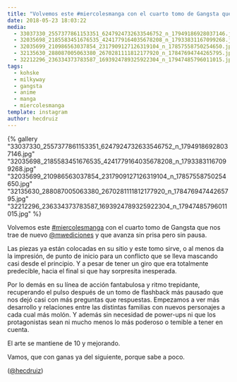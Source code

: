 ```yaml
---
title: "Volvemos este #miercolesmanga con el cuarto tomo de Gangsta que nos trae de nuevo @mwediciones y que avanza sin prisa pero sin pausa"
date: 2018-05-23 18:03:22
media: 
  - 33037330_2557377861153351_6247924732633546752_n_17949186928037146.jpg
  - 32035698_2185583451676535_4241779164035678208_n_17933831167099268.jpg
  - 32035699_210986563037854_2317909127126319104_n_17857558750254650.jpg
  - 32135630_288087005063380_2670281111812177920_n_17847694744265795.jpg
  - 32212296_236334373783587_1693924789325922304_n_17947485796011015.jpg
tags: 
  - kohske
  - milkyway
  - gangsta
  - anime
  - manga
  - miercolesmanga
template: instagram
author: hecdruiz
---
```


{% gallery "33037330_2557377861153351_6247924732633546752_n_17949186928037146.jpg" "32035698_2185583451676535_4241779164035678208_n_17933831167099268.jpg" "32035699_210986563037854_2317909127126319104_n_17857558750254650.jpg" "32135630_288087005063380_2670281111812177920_n_17847694744265795.jpg" "32212296_236334373783587_1693924789325922304_n_17947485796011015.jpg" %}

Volvemos este [#miercolesmanga](/etiquetas/miercolesmanga) con el cuarto tomo de Gangsta que nos trae de nuevo [@mwediciones](https://instagram.com/mwediciones) y que avanza sin prisa pero sin pausa.

Las piezas ya están colocadas en su sitio y este tomo sirve, o al menos da la impresión, de punto de inicio para un conflicto que se lleva mascando casi desde el principio. Y a pesar de tener un giro que era totalmente predecible, hacia el final si que hay sorpresita inesperada.

Por lo demás en su línea de acción fantabulosa y ritmo trepidante, recuperando el pulso después de un tomo de flashback más pausado que nos dejó casi con más preguntas que respuestas. Empezamos a ver más desarrollo y relaciones entre las  distintas familias con nuevos  personajes a cada cual más molón. Y además sin necesidad de power-ups ni que los protagonistas sean ni mucho  menos lo más poderoso o temible a tener en cuenta.

El arte se mantiene de 10 y mejorando.

Vamos, que con ganas ya del siguiente, porque sabe a poco.

([@hecdruiz](https://instagram.com/hecdruiz))
